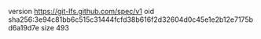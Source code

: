 version https://git-lfs.github.com/spec/v1
oid sha256:3e94c81bb6c515c31444fcfd38b616f2d32604d0c45e1e2b12e7175bd6a19d7e
size 493
